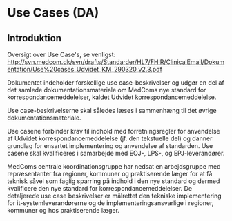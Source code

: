 # Use Cases (DA)


## Introduktion

Oversigt over Use Case's, se venligst:
http://svn.medcom.dk/svn/drafts/Standarder/HL7/FHIR/ClinicalEmail/Dokumentation/Use%20cases_Udvidet_KM_290320_v2.3.pdf
 
Dokumentet indeholder forskellige use case-beskrivelser og udgør en del af
det samlede dokumentationsmateriale om MedComs nye standard for
korrespondancemeddelelser, kaldet Udvidet korrespondancemeddelelse.

Use case-beskrivelserne skal således læses i sammenhæng til det øvrige
dokumentationsmateriale.

Use casene forbinder krav til indhold med forretningsregler for anvendelse af
Udvidet korrespondancemeddelelse (jf. den tekstuelle del) og danner grundlag for
ensartet implementering og anvendelse af standarden. Use casene skal
kvalificeres i samarbejde med EOJ-, LPS-, og EPJ-leverandører.

MedComs centrale koordinationsgruppe har nedsat en arbejdsgruppe med
repræsentanter fra regioner, kommuner og praktiserende læger for at få teknisk
såvel som faglig sparring på indhold i den nye standard og dermed kvalificere
den nye standard for korrespondancemeddelelser. De detaljerede use case
beskrivelser er målrettet den tekniske implementering for
it-systemleverandørerne og de implementeringsansvarlige i regioner, kommuner og
hos praktiserende læger.

